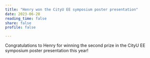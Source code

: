 ```yaml
---
title: "Henry won the CityU EE symposium poster presentation"
date: 2023-06-28
reading_time: false
share: false
profile: false

---
```


<!--more-->

Congratulations to Henry for winning the second prize in the CityU EE symposium poster presentation this year!